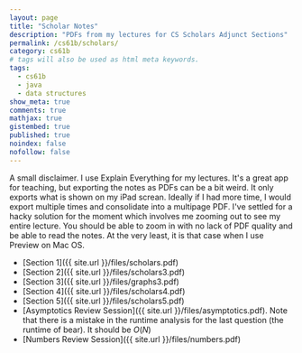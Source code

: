 ```yaml
---
layout: page
title: "Scholar Notes"
description: "PDFs from my lectures for CS Scholars Adjunct Sections"
permalink: /cs61b/scholars/
category: cs61b
# tags will also be used as html meta keywords.
tags:
  - cs61b
  - java
  - data structures
show_meta: true
comments: true
mathjax: true
gistembed: true
published: true
noindex: false
nofollow: false
---
```


A small disclaimer. I use Explain Everything for my lectures. It's a great app for teaching, but exporting the notes as PDFs can be a bit weird. It only exports what is shown on my iPad screan. Ideally if I had more time, I would export multiple times and consolidate into a multipage PDF. I've settled for a hacky solution for the moment which involves me zooming out to see my entire lecture. You should be able to zoom in with no lack of PDF quality and be able to read the notes. At the very least, it is that case when I use Preview on Mac OS.
<!--more-->

- [Section 1]({{ site.url }}/files/scholars.pdf)
- [Section 2]({{ site.url }}/files/scholars3.pdf)
- [Section 3]({{ site.url }}/files/graphs3.pdf)
- [Section 4]({{ site.url }}/files/scholars4.pdf)
- [Section 5]({{ site.url }}/files/scholars5.pdf)
- [Asymptotics Review Session]({{ site.url }}/files/asymptotics.pdf). Note that there is a mistake in the runtime analysis for the last question (the runtime of bear). It should be $O(N)$
- [Numbers Review Session]({{ site.url }}/files/numbers.pdf)